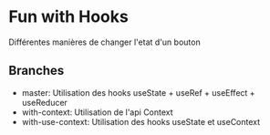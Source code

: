 # Fun with Hooks

Différentes manières de changer l'etat d'un bouton

## Branches

- master: Utilisation des hooks useState + useRef + useEffect + useReducer
- with-context: Utilisation de l'api Context
- with-use-context: Utilisation des hooks useState et useContext